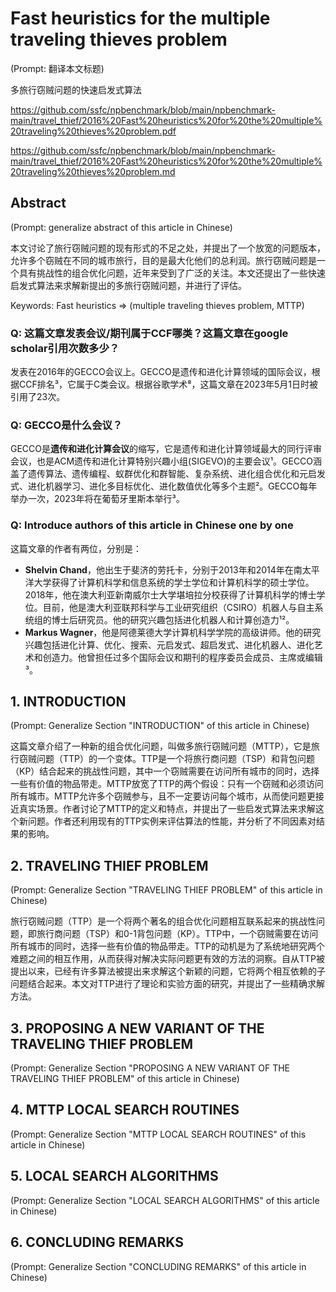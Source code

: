 # Fast heuristics for the multiple traveling thieves problem

(Prompt: 翻译本文标题)

多旅行窃贼问题的快速启发式算法

https://github.com/ssfc/npbenchmark/blob/main/npbenchmark-main/travel_thief/2016%20Fast%20heuristics%20for%20the%20multiple%20traveling%20thieves%20problem.pdf

https://github.com/ssfc/npbenchmark/blob/main/npbenchmark-main/travel_thief/2016%20Fast%20heuristics%20for%20the%20multiple%20traveling%20thieves%20problem.md

## Abstract

(Prompt: generalize abstract of this article in Chinese)

本文讨论了旅行窃贼问题的现有形式的不足之处，并提出了一个放宽的问题版本，允许多个窃贼在不同的城市旅行，目的是最大化他们的总利润。旅行窃贼问题是一个具有挑战性的组合优化问题，近年来受到了广泛的关注。本文还提出了一些快速启发式算法来求解新提出的多旅行窃贼问题，并进行了评估。

Keywords: Fast heuristics => (multiple traveling thieves problem, MTTP)

### Q: 这篇文章发表会议/期刊属于CCF哪类？这篇文章在google scholar引用次数多少？

发表在2016年的GECCO会议上。GECCO是遗传和进化计算领域的国际会议，根据CCF排名³，它属于C类会议。根据谷歌学术⁸，这篇文章在2023年5月1日时被引用了23次。

### Q: GECCO是什么会议？

GECCO是**遗传和进化计算会议**的缩写，它是遗传和进化计算领域最大的同行评审会议，也是ACM遗传和进化计算特别兴趣小组(SIGEVO)的主要会议¹。GECCO涵盖了遗传算法、遗传编程、蚁群优化和群智能、复杂系统、进化组合优化和元启发式、进化机器学习、进化多目标优化、进化数值优化等多个主题²。GECCO每年举办一次，2023年将在葡萄牙里斯本举行³。

### Q: Introduce authors of this article in Chinese one by one

这篇文章的作者有两位，分别是：

- **Shelvin Chand**，他出生于斐济的劳托卡，分别于2013年和2014年在南太平洋大学获得了计算机科学和信息系统的学士学位和计算机科学的硕士学位。2018年，他在澳大利亚新南威尔士大学堪培拉分校获得了计算机科学的博士学位。目前，他是澳大利亚联邦科学与工业研究组织（CSIRO）机器人与自主系统组的博士后研究员。他的研究兴趣包括进化机器人和计算创造力¹²。
- **Markus Wagner**，他是阿德莱德大学计算机科学学院的高级讲师。他的研究兴趣包括进化计算、优化、搜索、元启发式、超启发式、进化机器人、进化艺术和创造力。他曾担任过多个国际会议和期刊的程序委员会成员、主席或编辑³。

## 1. INTRODUCTION

(Prompt: Generalize Section "INTRODUCTION" of this article in Chinese)

这篇文章介绍了一种新的组合优化问题，叫做多旅行窃贼问题（MTTP），它是旅行窃贼问题（TTP）的一个变体。TTP是一个将旅行商问题（TSP）和背包问题（KP）结合起来的挑战性问题，其中一个窃贼需要在访问所有城市的同时，选择一些有价值的物品带走。MTTP放宽了TTP的两个假设：只有一个窃贼和必须访问所有城市。MTTP允许多个窃贼参与，且不一定要访问每个城市，从而使问题更接近真实场景。作者讨论了MTTP的定义和特点，并提出了一些启发式算法来求解这个新问题。作者还利用现有的TTP实例来评估算法的性能，并分析了不同因素对结果的影响。

## 2. TRAVELING THIEF PROBLEM

(Prompt: Generalize Section "TRAVELING THIEF PROBLEM" of this article in Chinese)

旅行窃贼问题（TTP）是一个将两个著名的组合优化问题相互联系起来的挑战性问题，即旅行商问题（TSP）和0-1背包问题（KP）。TTP中，一个窃贼需要在访问所有城市的同时，选择一些有价值的物品带走。TTP的动机是为了系统地研究两个难题之间的相互作用，从而获得对解决实际问题更有效的方法的洞察。自从TTP被提出以来，已经有许多算法被提出来求解这个新颖的问题，它将两个相互依赖的子问题结合起来。本文对TTP进行了理论和实验方面的研究，并提出了一些精确求解方法。

## 3. PROPOSING A NEW VARIANT OF THE TRAVELING THIEF PROBLEM

(Prompt: Generalize Section "PROPOSING A NEW VARIANT OF THE TRAVELING THIEF PROBLEM" of this article in Chinese)

## 4. MTTP LOCAL SEARCH ROUTINES

(Prompt: Generalize Section "MTTP LOCAL SEARCH ROUTINES" of this article in Chinese)

## 5. LOCAL SEARCH ALGORITHMS

(Prompt: Generalize Section "LOCAL SEARCH ALGORITHMS" of this article in Chinese)

## 6. CONCLUDING REMARKS

(Prompt: Generalize Section "CONCLUDING REMARKS" of this article in Chinese)